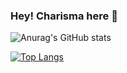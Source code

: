 ### Hey! Charisma here 👋

![Anurag's GitHub stats](https://github-readme-stats.vercel.app/api?username=ckcherry23&count_private=true&show_icons=true&theme=jolly&title_color=9e609e&hide_border=true&icon_color=9e609e)

[![Top Langs](https://github-readme-stats.vercel.app/api/top-langs/?username=ckcherry23&layout=compact&theme=jolly&langs_count=8&count_private=true&title_color=9e609e&hide_border=true)](https://github.com/anuraghazra/github-readme-stats)

<!--
**ckcherry23/ckcherry23** is a ✨ _special_ ✨ repository because its `README.md` (this file) appears on your GitHub profile.

Here are some ideas to get you started:

- 🔭 I’m currently working on ...
- 🌱 I’m currently learning ...
- 👯 I’m looking to collaborate on ...
- 🤔 I’m looking for help with ...
- 💬 Ask me about ...
- 📫 How to reach me: ...
- 😄 Pronouns: ...
- ⚡ Fun fact: ...
-->
